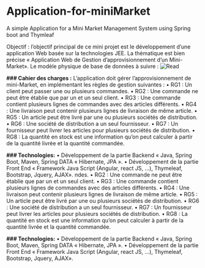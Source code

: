 # Application-for-miniMarket
A simple Application for a Mini Market Management System using Spring boot and Thymleaf

Objectif : l’objectif principal de ce mini projet est le développement d’une application Web basée sur la 
technologies JEE. 
La thématique est bien précise « Application Web de Gestion d’approvisionnement d’un Mini-Market». 
Le modèle physique de base de données à suivre :
![Read](https://user-images.githubusercontent.com/101791324/200595189-b2aea8b2-59d9-42ea-94c3-d171706281bc.PNG)



**### Cahier des charges :** 
L’application doit gérer l’approvisionnement de mini-Market, en implémentant les règles de gestion suivantes : 
• RG1 : Un client peut passer une ou plusieurs commandes. 
• RG2 : Une commande ne peut être établie que par un et un seul client. 
• RG3 : Une commande contient plusieurs lignes de commandes avec des articles différents. 
• RG4 : Une livraison peut contenir plusieurs lignes de livraison de même article. 
• RG5 : Un article peut être livré par une ou plusieurs sociétés de distribution. 
• RG6 : Une société de distribution a un seul fournisseur. 
• RG7 : Un fournisseur peut livrer les articles pour plusieurs sociétés de distribution. 
• RG8 : La quantité en stock est une information qu’on peut calculer à partir de la quantité livrée et la quantité 
commandée. 

**### Technologies:** 
• Développement de la partie Backend « Java, Spring Boot, Maven, Spring DATA « Hibernate, JPA ». 
• Développement de la partie Front End « Framework Java Script (Angular, react JS, …), Thymeleaf, 
Bootstrap, Jquery, AJAX». 
ndes. 
• RG2 : Une commande ne peut être établie que par un et un seul client. 
• RG3 : Une commande contient plusieurs lignes de commandes avec des articles différents. 
• RG4 : Une livraison peut contenir plusieurs lignes de livraison de même article. 
• RG5 : Un article peut être livré par une ou plusieurs sociétés de distribution. 
• RG6 : Une société de distribution a un seul fournisseur. 
• RG7 : Un fournisseur peut livrer les articles pour plusieurs sociétés de distribution. 
• RG8 : La quantité en stock est une information qu’on peut calculer à partir de la quantité livrée et la quantité 
commandée. 

**### Technologies:** 
• Développement de la partie Backend « Java, Spring Boot, Maven, Spring DATA « Hibernate, JPA ». 
• Développement de la partie Front End « Framework Java Script (Angular, react JS, …), Thymeleaf, 
Bootstrap, Jquery, AJAX». 


